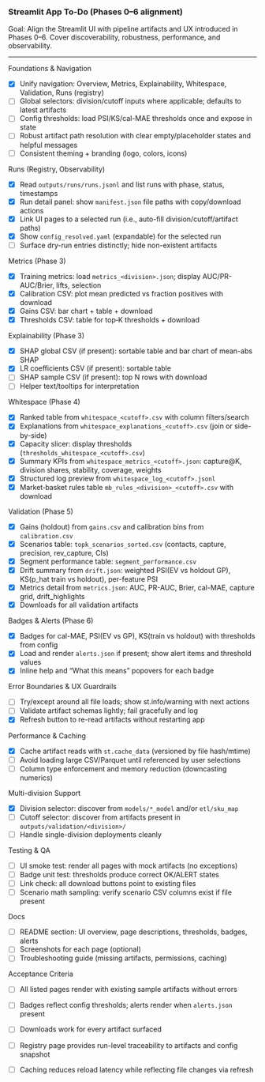 ### Streamlit App To-Do (Phases 0–6 alignment)

Goal: Align the Streamlit UI with pipeline artifacts and UX introduced in Phases 0–6. Cover discoverability, robustness, performance, and observability.

---

Foundations & Navigation
- [x] Unify navigation: Overview, Metrics, Explainability, Whitespace, Validation, Runs (registry)
- [ ] Global selectors: division/cutoff inputs where applicable; defaults to latest artifacts
- [ ] Config thresholds: load PSI/KS/cal-MAE thresholds once and expose in state
- [ ] Robust artifact path resolution with clear empty/placeholder states and helpful messages
- [ ] Consistent theming + branding (logo, colors, icons)

Runs (Registry, Observability)
- [x] Read `outputs/runs/runs.jsonl` and list runs with phase, status, timestamps
- [x] Run detail panel: show `manifest.json` file paths with copy/download actions
- [x] Link UI pages to a selected run (i.e., auto-fill division/cutoff/artifact paths)
- [x] Show `config_resolved.yaml` (expandable) for the selected run
- [ ] Surface dry-run entries distinctly; hide non-existent artifacts

Metrics (Phase 3)
- [x] Training metrics: load `metrics_<division>.json`; display AUC/PR-AUC/Brier, lifts, selection
- [x] Calibration CSV: plot mean predicted vs fraction positives with download
- [x] Gains CSV: bar chart + table + download
- [x] Thresholds CSV: table for top‑K thresholds + download

Explainability (Phase 3)
- [x] SHAP global CSV (if present): sortable table and bar chart of mean-abs SHAP
- [x] LR coefficients CSV (if present): sortable table
- [ ] SHAP sample CSV (if present): top N rows with download
- [ ] Helper text/tooltips for interpretation

Whitespace (Phase 4)
- [x] Ranked table from `whitespace_<cutoff>.csv` with column filters/search
- [x] Explanations from `whitespace_explanations_<cutoff>.csv` (join or side-by-side)
- [x] Capacity slicer: display thresholds (`thresholds_whitespace_<cutoff>.csv`)
- [x] Summary KPIs from `whitespace_metrics_<cutoff>.json`: capture@K, division shares, stability, coverage, weights
- [x] Structured log preview from `whitespace_log_<cutoff>.jsonl`
- [x] Market‑basket rules table `mb_rules_<division>_<cutoff>.csv` with download

Validation (Phase 5)
- [x] Gains (holdout) from `gains.csv` and calibration bins from `calibration.csv`
- [x] Scenarios table: `topk_scenarios_sorted.csv` (contacts, capture, precision, rev_capture, CIs)
- [x] Segment performance table: `segment_performance.csv`
- [x] Drift summary from `drift.json`: weighted PSI(EV vs holdout GP), KS(p_hat train vs holdout), per-feature PSI
- [x] Metrics detail from `metrics.json`: AUC, PR-AUC, Brier, cal-MAE, capture grid, drift_highlights
- [x] Downloads for all validation artifacts

Badges & Alerts (Phase 6)
- [x] Badges for cal-MAE, PSI(EV vs GP), KS(train vs holdout) with thresholds from config
- [x] Load and render `alerts.json` if present; show alert items and threshold values
- [x] Inline help and “What this means” popovers for each badge

Error Boundaries & UX Guardrails
- [ ] Try/except around all file loads; show st.info/warning with next actions
- [ ] Validate artifact schemas lightly; fail gracefully and log
- [x] Refresh button to re-read artifacts without restarting app

Performance & Caching
- [x] Cache artifact reads with `st.cache_data` (versioned by file hash/mtime)
- [ ] Avoid loading large CSV/Parquet until referenced by user selections
- [ ] Column type enforcement and memory reduction (downcasting numerics)

Multi-division Support
- [x] Division selector: discover from `models/*_model` and/or `etl/sku_map`
- [ ] Cutoff selector: discover from artifacts present in `outputs/validation/<division>/`
- [ ] Handle single-division deployments cleanly

Testing & QA
- [ ] UI smoke test: render all pages with mock artifacts (no exceptions)
- [ ] Badge unit test: thresholds produce correct OK/ALERT states
- [ ] Link check: all download buttons point to existing files
- [ ] Scenario math sampling: verify scenario CSV columns exist if file present

Docs
- [ ] README section: UI overview, page descriptions, thresholds, badges, alerts
- [ ] Screenshots for each page (optional)
- [ ] Troubleshooting guide (missing artifacts, permissions, caching)

Acceptance Criteria
- [ ] All listed pages render with existing sample artifacts without errors
- [ ] Badges reflect config thresholds; alerts render when `alerts.json` present
- [ ] Downloads work for every artifact surfaced
- [ ] Registry page provides run-level traceability to artifacts and config snapshot
- [ ] Caching reduces reload latency while reflecting file changes via refresh


